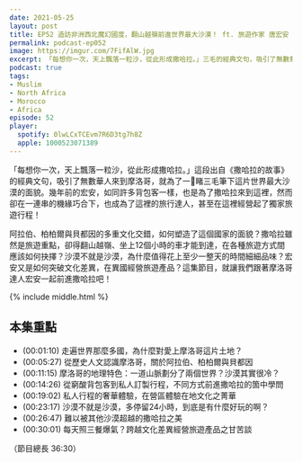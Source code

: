 ```yaml
---
date: 2021-05-25
layout: post
title: EP52 造訪非洲西北魔幻國度，翻山越嶺前進世界最大沙漠！ ft. 旅遊作家 唐宏安
permalink: podcast-ep052
image: https://imgur.com/7FifAlW.jpg
excerpt: 「每想你一次，天上飄落一粒沙，從此形成撒哈拉。」三毛的經典文句，吸引了無數華人來到摩洛哥，包括本集的來賓宏安；後來因緣際會下，她更成為了撒哈拉旅遊的經營者！沙漠不就是沙漠，為什麼值得花上至少一整天的時間細細品味？阿拉伯、柏柏爾與貝都因的多重文化交錯，如何塑造了這個國家的面貌？這集節目，就讓我們跟著摩洛哥達人宏安一起前進撒哈拉吧！
podcast: true
tags:
- Muslim
- North Africa
- Morocco
- Africa
episode: 52
player:
  spotify: 0lwLCxTCEvm7R6D3tg7h8Z
  apple: 1000523071389
---
```


「每想你一次，天上飄落一粒沙，從此形成撒哈拉。」這段出自《撒哈拉的故事》的經典文句，吸引了無數華人來到摩洛哥，就為了一睹三毛筆下這片世界最大沙漠的面貌。幾年前的宏安，如同許多背包客一樣，也是為了撒哈拉來到這裡，然而卻在一連串的機緣巧合下，也成為了這裡的旅行達人，甚至在這裡經營起了獨家旅遊行程！

阿拉伯、柏柏爾與貝都因的多重文化交錯，如何塑造了這個國家的面貌？撒哈拉雖然是旅遊重點，卻得翻山越嶺、坐上12個小時的車才能到達，在各種旅遊方式間應該如何抉擇？沙漠不就是沙漠，為什麼值得花上至少一整天的時間細細品味？宏安又是如何突破文化差異，在異國經營旅遊產品？這集節目，就讓我們跟著摩洛哥達人宏安一起前進撒哈拉吧！

{% include middle.html %}

## 本集重點

* (00:01:10) 走遍世界那麼多國，為什麼對愛上摩洛哥這片土地？
* (00:05:27) 從歷史人文認識摩洛哥，關於阿拉伯、柏柏爾與貝都因
* (00:11:15) 摩洛哥的地理特色：一道山脈劃分了兩個世界？沙漠其實很冷？
* (00:14:26) 從窮酸背包客到私人訂製行程，不同方式前進撒哈拉的箇中學問
* (00:19:02) 私人行程的奢華體驗，在營區體驗在地文化之菁華
* (00:23:17) 沙漠不就是沙漠，多停留24小時，到底是有什麼好玩的啊？
* (00:26:47) 難以被其他沙漠超越的撒哈拉之美
* (00:30:01) 每天照三餐爆氣？跨越文化差異經營旅遊產品之甘苦談

（節目總長 36:30）
